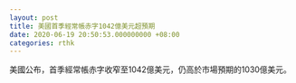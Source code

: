 ```yaml
---
layout: post
title: 美國首季經常帳赤字1042億美元超預期
date: 2020-06-19 20:50:53.000000000 +08:00
categories: rthk
---
```


美國公布，首季經常帳赤字收窄至1042億美元，仍高於市場預期的1030億美元。
